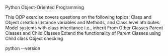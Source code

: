 Python Object-Oriented Programming

This OOP exercise covers questions on the following topics:
        Class and Object creation
        Instance variables and Methods, and Class level attributes
        Model systems with class inheritance i.e., inherit From Other Classes
        Parent Classes and Child Classes
        Extend the functionality of Parent Classes using Child class
        Object checking


python --version

